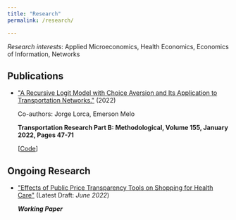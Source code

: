 ```yaml
---
title: "Research"
permalink: /research/

---
```


*Research interests*: Applied Microeconomics, Health Economics, Economics of Information, Networks

## Publications

- ["A Recursive Logit Model with Choice Aversion and Its Application to Transportation Networks."](https://doi.org/10.1016/j.trb.2021.10.011) (2022)

   Co-authors: Jorge Lorca, Emerson Melo
   
   **Transportation Research Part B: Methodological, Volume 155, January 2022, Pages 47-71**
   
   [[Code](https://github.com/austinknies/choiceaversion_recursivelogit)]

## Ongoing Research

- ["Effects of Public Price Transparency Tools on Shopping for Health Care"](https://austinknies.github.io/Effects_PriceTransparency_SFC_Knies2022.pdf) (Latest Draft: *June 2022*)
  
   ***Working Paper***
